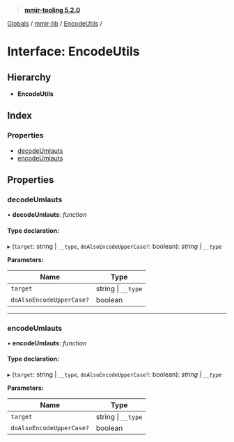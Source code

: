 > **[mmir-tooling 5.2.0](../README.md)**

[Globals](../README.md) / [mmir-lib](../modules/mmir_lib.md) / [EncodeUtils](mmir_lib.encodeutils.md) /

# Interface: EncodeUtils

## Hierarchy

* **EncodeUtils**

## Index

### Properties

* [decodeUmlauts](mmir_lib.encodeutils.md#decodeumlauts)
* [encodeUmlauts](mmir_lib.encodeutils.md#encodeumlauts)

## Properties

###  decodeUmlauts

• **decodeUmlauts**: *function*

#### Type declaration:

▸ (`target`: string | `__type`, `doAlsoEncodeUpperCase?`: boolean): *string | `__type`*

**Parameters:**

Name | Type |
------ | ------ |
`target` | string \| `__type` |
`doAlsoEncodeUpperCase?` | boolean |

___

###  encodeUmlauts

• **encodeUmlauts**: *function*

#### Type declaration:

▸ (`target`: string | `__type`, `doAlsoEncodeUpperCase?`: boolean): *string | `__type`*

**Parameters:**

Name | Type |
------ | ------ |
`target` | string \| `__type` |
`doAlsoEncodeUpperCase?` | boolean |